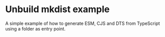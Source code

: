 # Unbuild mkdist example

A simple example of how to generate ESM, CJS and DTS from TypeScript using a folder as entry point.
